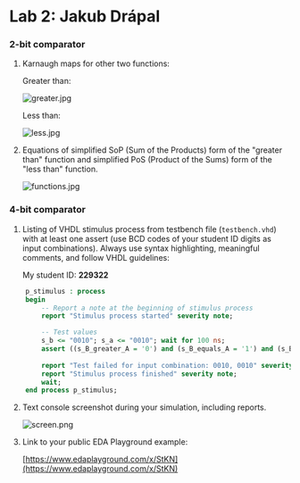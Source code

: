 # Lab 2: Jakub Drápal

### 2-bit comparator

1. Karnaugh maps for other two functions:

   Greater than:

   ![greater.jpg](greater.jpg)

   Less than:

   ![less.jpg](less.jpg)

2. Equations of simplified SoP (Sum of the Products) form of the "greater than" function and simplified PoS (Product of the Sums) form of the "less than" function.

   ![functions.jpg](functions.jpg)

### 4-bit comparator

1. Listing of VHDL stimulus process from testbench file (`testbench.vhd`) with at least one assert (use BCD codes of your student ID digits as input combinations). Always use syntax highlighting, meaningful comments, and follow VHDL guidelines:

   My student ID: **229322**

```vhdl
    p_stimulus : process
    begin
        -- Report a note at the beginning of stimulus process
        report "Stimulus process started" severity note;

        -- Test values
        s_b <= "0010"; s_a <= "0010"; wait for 100 ns;
        assert ((s_B_greater_A = '0') and (s_B_equals_A = '1') and (s_B_less_A = '0'))
      
        report "Test failed for input combination: 0010, 0010" severity error;
        report "Stimulus process finished" severity note;
        wait;
    end process p_stimulus;
```

2. Text console screenshot during your simulation, including reports.

   ![screen.png](screen.png)

3. Link to your public EDA Playground example:

   [https://www.edaplayground.com/x/StKN](https://www.edaplayground.com/x/StKN)
